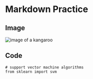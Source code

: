 # Markdown Practice
## Image
![image of a kangaroo](https://wildlifewonders.org.au/wp-content/uploads/2020/08/eastern_grey_kangaroo_placeholder-1.png)
## Code
```
# support vector machine algorithms
from sklearn import svm
```
